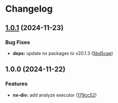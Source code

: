 # Changelog

## [1.0.1](https://github.com/ebizbase/dev-infras/compare/nx-dive-v1.0.0...nx-dive-v1.0.1) (2024-11-23)


### Bug Fixes

* **deps:** update nx packages to v20.1.3 ([5bd5cae](https://github.com/ebizbase/dev-infras/commit/5bd5cae08c85741cc8ca4160334966b5a3df64d8))

## 1.0.0 (2024-11-22)


### Features

* **nx-div:** add analyze executor ([179cc52](https://github.com/ebizbase/dev-infras/commit/179cc52f3e75ea7295d8ff2c476844088675fa5a))
